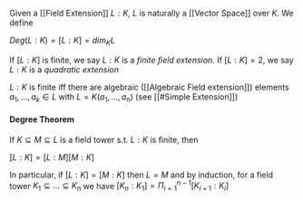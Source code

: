 
Given a [[Field Extension]] $L:K$, $L$ is naturally a [[Vector Space]] over $K$. 
We define 

$Deg(L:K) = [L:K] = dim_K L$ 

If $[L:K]$ is finite, we say $L:K$ is a *finite field extension*. If $[L:K]=2$, we say $L:K$ is a *quadratic extension*

$L:K$ is finite iff there are algebraic ([[Algebraic Field extension]])  elements $a_1,\dots,a_k\in L$ with $L = K(a_1,\dots,a_n)$ (see [[#Simple Extension]])

#### Degree Theorem

If $K\subseteq M \subseteq L$ is a field tower s.t. $L:K$ is finite, then 

$[L:K] = [L:M][M:K]$

In particular, if $[L:K]=[M:K]$ then $L=M$ and by induction, for a field tower $K_1\subseteq \dots \subseteq K_n$ we have $[K_n:K_1] = \Pi_{i=1}^{n-1}[K_{i+1}:K_i]$